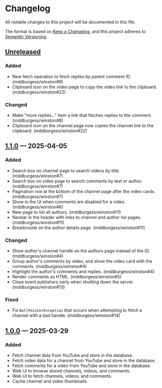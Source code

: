 # Changelog

All notable changes to this project will be documented in this file.

The format is based on [Keep a Changelog](https://keepachangelog.com/en/1.1.0/),
and this project adheres to [Semantic Versioning](https://semver.org/spec/v2.0.0.html).

## [Unreleased]

### Added

- New fetch operation to fetch replies by parent comment ID. (mddburgess/winston#8)
- Clipboard icon on the video page to copy the video link to the clipboard. (mddburgess/winston#22)

### Changed

- Make "more replies..." item a link that fetches replies to the comment. (mddburgess/winston#8)
- Clipboard icon on the channel page now copies the channel link to the clipboard. (mddburgess/winston#22)

## [1.1.0] — 2025-04-05

### Added

- Search box on channel page to search videos by title. (mddburgess/winston#7)
- Search box on video page to search comments by text or author. (mddburgess/winston#7)
- Pagination row at the bottom of the channel page after the video cards. (mddburgess/winston#7)
- Show in the UI when comments are disabled for a video. (mddburgess/winston#6)
- New page to list all authors. (mddburgess/winston#11)
- Navbar in the header with links to channel and author list pages. (mddburgess/winston#11)
- Breadcrumb on the author details page. (mddburgess/winston#11)

### Changed

- Show author's channel handle on the authors page instead of the ID. (mddburgess/winston#4)
- Group author's comments by video, and show the video card with the comments. (mddburgess/winston#4)
- Highlight the author's comments and replies. (mddburgess/winston#4)
- Render comments as HTML. (mddburgess/winston#5)
- Close event publishers early when shutting down the server. (mddburgess/winston#13)

### Fixed

- Fix `NullPointerException` that occurs when attempting to fetch a channel with a bad handle. (mddburgess/winston#14)

## [1.0.0] — 2025-03-29

### Added

- Fetch channel data from YouTube and store in the database.
- Fetch video data for a channel from YouTube and store in the database.
- Fetch comments for a video from YouTube and store in the database.
- Web UI to browse stored channels, videos, and comments.
- Web UI to fetch channels, videos, and comments.
- Cache channel and video thumbnails.

[Unreleased]: https://github.com/mddburgess/winston/compare/v1.1.0...HEAD
[1.1.0]: https://github.com/mddburgess/winston/compare/v1.0.0...v1.1.0
[1.0.0]: https://github.com/mddburgess/winston/releases/tag/v1.0.0

